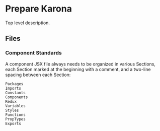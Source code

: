# Prepare Karona
Top level description. 

## Files


### Component Standards
A component JSX file always needs to be organized in various Sections, each Section marked at the beginning with a comment, and a two-line spacing between each Section:


```JSX
Packages
Imports
Constants
Components
Redux
Variables
Styles
Functions
PropTypes
Exports
```
